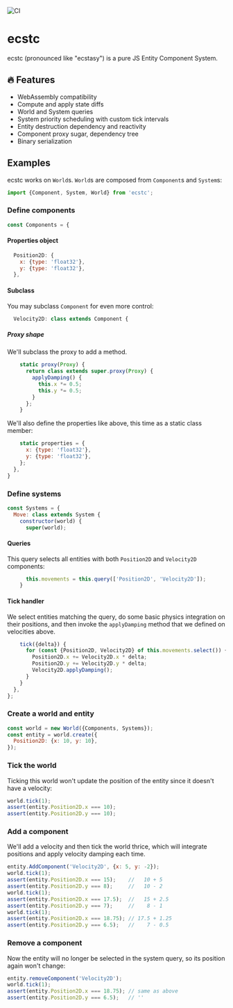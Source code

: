![CI](https://github.com/cha0s/ecstc/actions/workflows/ci.yml/badge.svg)

# ecstc

ecstc (pronounced like "ecstasy") is a pure JS Entity Component System.

## :fire: Features

- WebAssembly compatibility
- Compute and apply state diffs
- World and System queries
- System priority scheduling with custom tick intervals
- Entity destruction dependency and reactivity
- Component proxy sugar, dependency tree
- Binary serialization

## Examples

ecstc works on `World`s. `World`s are composed from `Component`s and `System`s:

```js
import {Component, System, World} from 'ecstc';
```
### Define components
```js
const Components = {
```

#### Properties object

```js
  Position2D: {
    x: {type: 'float32'},
    y: {type: 'float32'},
  },
```

#### Subclass

You may subclass `Component` for even more control:

```js
  Velocity2D: class extends Component {
```
##### Proxy shape

We'll subclass the proxy to add a method.

```js
    static proxy(Proxy) {
      return class extends super.proxy(Proxy) {
        applyDamping() {
          this.x *= 0.5;
          this.y *= 0.5;
        }
      };
    }

```
We'll also define the properties like above, this time as a static class member:
```js
    static properties = {
      x: {type: 'float32'},
      y: {type: 'float32'},
    };
  },
}
```
### Define systems
```js
const Systems = {
  Move: class extends System {
    constructor(world) {
      super(world);
```

#### Queries

This query selects all entities with both `Position2D` and `Velocity2D` components:
```js
      this.movements = this.query(['Position2D', 'Velocity2D']);
    }
```
#### Tick handler

We select entities matching the query, do some basic physics integration on their positions, and then invoke the `applyDamping` method that we defined on velocities above.

```js
    tick({delta}) {
      for (const {Position2D, Velocity2D} of this.movements.select()) {
        Position2D.x += Velocity2D.x * delta;
        Position2D.y += Velocity2D.y * delta;
        Velocity2D.applyDamping();
      }
    }
  },
};
```
### Create a world and entity
```js
const world = new World({Components, Systems});
const entity = world.create({
  Position2D: {x: 10, y: 10},
});
```
### Tick the world

Ticking this world won't update the position of the entity since it doesn't have a velocity:

```js
world.tick(1);
assert(entity.Position2D.x === 10);
assert(entity.Position2D.y === 10);
```

### Add a component

We'll add a velocity and then tick the world thrice, which will integrate positions and apply velocity damping each time.

```js
entity.AddComponent('Velocity2D', {x: 5, y: -2});
world.tick(1);
assert(entity.Position2D.x === 15);    //   10 + 5
assert(entity.Position2D.y === 8);     //   10 - 2
world.tick(1);
assert(entity.Position2D.x === 17.5);  //   15 + 2.5
assert(entity.Position2D.y === 7);     //    8 - 1
world.tick(1);
assert(entity.Position2D.x === 18.75); // 17.5 + 1.25
assert(entity.Position2D.y === 6.5);   //    7 - 0.5
```
### Remove a component

Now the entity will no longer be selected in the system query, so its position again won't change:
```js
entity.removeComponent('Velocity2D');
world.tick(1);
assert(entity.Position2D.x === 18.75); // same as above
assert(entity.Position2D.y === 6.5);   // ''
```
